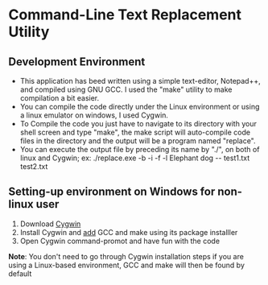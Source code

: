 # Command-Line Text Replacement Utility

## Development Environment
- This application has beed written using a simple text-editor, Notepad++, and compiled using GNU GCC. I used the "make" utility to make compilation a bit easier.
- You can compile the code directly under the Linux environment or using a linux emulator on windows, I used Cygwin.
- To Compile the code you just have to navigate to its directory with your shell screen and type "make", the make script will auto-compile code files in the directory and the output will be a program named "replace".
- You can execute the output file by preceding its name by "./", on both of linux and Cygwin; ex:
./replace.exe -b  -i -f -l Elephant dog -- test1.txt test2.txt

## Setting-up environment on Windows for non-linux user
1. Download [Cygwin](https://www.cygwin.com/setup-x86.exe)
2. Install Cygwin and [add](https://www.maketecheasier.com/install-configure-cygwin-windows/) GCC and make using its package installler
3. Open Cygwin command-promot and have fun with the code

**Note**: You don't need to go through Cygwin installation steps if you are using a Linux-based environment, GCC and make will then be found by default
